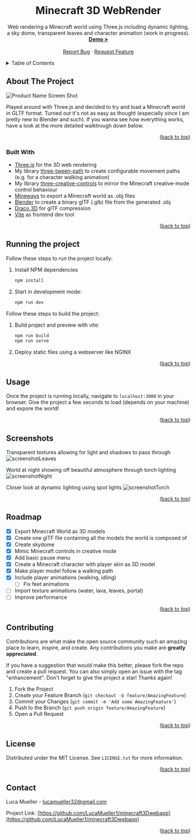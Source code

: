 <div id="top"></div>
<!--
*** Thanks for checking out the Best-README-Template. If you have a suggestion
*** that would make this better, please fork the repo and create a pull request
*** or simply open an issue with the tag "enhancement".
*** Don't forget to give the project a star!
*** Thanks again! Now go create something AMAZING! :D
-->



<!-- PROJECT SHIELDS -->
<!--
*** I'm using markdown "reference style" links for readability.
*** Reference links are enclosed in brackets [ ] instead of parentheses ( ).
*** See the bottom of this document for the declaration of the reference variables
*** for contributors-url, forks-url, etc. This is an optional, concise syntax you may use.
*** https://www.markdownguide.org/basic-syntax/#reference-style-links
-->

<!-- [![Contributors][contributors-shield]][contributors-url]
[![Forks][forks-shield]][forks-url]
[![Stargazers][stars-shield]][stars-url]
[![Issues][issues-shield]][issues-url]
[![MIT License][license-shield]][license-url]
[![LinkedIn][linkedin-shield]][linkedin-url] -->



<!-- PROJECT LOGO -->
<br />
<div align="center">
  <!-- <a href="https://github.com/LucaMueller1/minecraft3Dwebapp">
    <img src="images/logo.png" alt="Logo" width="80" height="80">
  </a> -->

<h1 align="center">Minecraft 3D WebRender</h2>

  <p align="center">
    Web rendering a Minecraft world using Three.js including dynamic lighting, a sky dome, transparent leaves and character animation (work in progress).
    <br />
    <a href="https://lucamueller.me/minecraft-web"><strong>Demo »</strong></a>
    <br />
    <br />
    <a href="https://github.com/LucaMueller1/minecraft3Dwebapp/issues">Report Bug</a>
    ·
    <a href="https://github.com/LucaMueller1/minecraft3Dwebapp/issues">Request Feature</a>
  </p>
</div>



<!-- TABLE OF CONTENTS -->
<details>
  <summary>Table of Contents</summary>
  <ol>
    <li>
      <a href="#about-the-project">About The Project</a>
      <ul>
        <li><a href="#built-with">Built With</a></li>
      </ul>
    </li>
    <li><a href="#running-the-project">Running the project</a>
    <li><a href="#usage">Usage</a></li>
    <li><a href="#roadmap">Roadmap</a></li>
    <li><a href="#contributing">Contributing</a></li>
    <li><a href="#license">License</a></li>
    <li><a href="#contact">Contact</a></li>
  </ol>
</details>



<!-- ABOUT THE PROJECT -->
## About The Project

![![Product Name Screen Shot][product-screenshot]](https://user-images.githubusercontent.com/64702286/148650571-bd49de17-d61b-43d1-90b9-cb7c0bcb27a5.png)

Played around with Three.js and decided to try and load a Minecraft world in GLTF format. Turned out it's not as easy as thought (especially since I am pretty new to Blender and such). If you wanna see how everything works, have a look at the more detailed walktrough down below.

<p align="right">(<a href="#top">back to top</a>)</p>



### Built With

* [Three.js](https://threejs.org) for the 3D web rendering
* My library [three-tween-path](https://www.npmjs.com/package/three-tween-path) to create configurable movement paths (e.g. for a character walking animation)
* My library [three-creative-controls](https://www.npmjs.com/package/three-creative-controls) to mirror the Minecraft creative-mode control behaviour
* [Mineways](https://www.realtimerendering.com/erich/minecraft/public/mineways/) to export a Minecraft world as .obj files
* [Blender](https://www.blender.org) to create a binary glTF (.glb) file from the generated .obj
* [Draco 3D](https://google.github.io/draco/) for glTF compression
* [Vite](https://vitejs.dev) as frontend dev tool

<p align="right">(<a href="#top">back to top</a>)</p>



<!-- GETTING STARTED -->
## Running the project

Follow these steps to run the project locally:

1. Install NPM dependencies
   ```sh
   npm install
   ```
2. Start in development mode:
   ```sh
   npm run dev
   ```
Follow these steps to build the project:
1. Build project and preview with vite:
   ```sh
   npm run build
   npm run serve
   ```
2. Deploy static files using a webserver like NGINX

<p align="right">(<a href="#top">back to top</a>)</p>



<!-- USAGE EXAMPLES -->
## Usage

Once the project is running locally, navigate to `localhost:3000` in your browser. Give the project a few seconds to load (depends on your machine) and expore the world!

<p align="right">(<a href="#top">back to top</a>)</p>

## Screenshots


Transparent textures allowing for light and shadows to pass through
![screenshotLeaves](https://user-images.githubusercontent.com/64702286/148650573-2c030ea5-98d8-4dce-a5d0-8d2ffade0cd4.png)

World at night showing off beautiful atmosphere through torch lighting
![screenshotNight](https://user-images.githubusercontent.com/64702286/148650574-8220e425-482b-4118-ad1c-f7080cbd471a.png)

Closer look at dynamic lighting using spot lights
![screenshotTorch](https://user-images.githubusercontent.com/64702286/148650576-756767af-6ee1-4315-abe8-bdb92a2c6be4.png)

<p align="right">(<a href="#top">back to top</a>)</p>

<!-- ROADMAP -->
## Roadmap

- [x] Export Minecraft World as 3D models
- [x] Create one glTF file containing all the models the world is composed of
- [x] Create skydome
- [x] Mimic Minecraft controls in creative mode
- [x] Add basic pause menu
- [x] Create a Minecraft character with player skin as 3D model
- [x] Make player model follow a walking path
- [x] Include player animations (walking, idling)
  - [ ] Fix feet animations
- [ ] Import texture animations (water, lava, leaves, portal)
- [ ] Improve performance

<!-- See the [open issues](https://github.com/LucaMueller1/minecraft3Dwebapp/issues) for a full list of proposed features (and known issues). -->

<p align="right">(<a href="#top">back to top</a>)</p>



<!-- CONTRIBUTING -->
## Contributing

Contributions are what make the open source community such an amazing place to learn, inspire, and create. Any contributions you make are **greatly appreciated**.

If you have a suggestion that would make this better, please fork the repo and create a pull request. You can also simply open an issue with the tag "enhancement".
Don't forget to give the project a star! Thanks again!

1. Fork the Project
2. Create your Feature Branch (`git checkout -b feature/AmazingFeature`)
3. Commit your Changes (`git commit -m 'Add some AmazingFeature'`)
4. Push to the Branch (`git push origin feature/AmazingFeature`)
5. Open a Pull Request

<p align="right">(<a href="#top">back to top</a>)</p>



<!-- LICENSE -->
## License

Distributed under the MIT License. See `LICENSE.txt` for more information.

<p align="right">(<a href="#top">back to top</a>)</p>



<!-- CONTACT -->
## Contact

Luca Mueller - lucamueller32@gmail.com

Project Link: [https://github.com/LucaMueller1/minecraft3Dwebapp](https://github.com/LucaMueller1/minecraft3Dwebapp)

<p align="right">(<a href="#top">back to top</a>)</p>



<!-- ACKNOWLEDGMENTS
## Acknowledgments

* []()
* []()
* []()

<p align="right">(<a href="#top">back to top</a>)</p> -->



<!-- MARKDOWN LINKS & IMAGES -->
<!-- https://www.markdownguide.org/basic-syntax/#reference-style-links -->
[contributors-shield]: https://img.shields.io/github/contributors/LucaMueller1/minecraft3Dwebapp.svg?style=for-the-badge
[contributors-url]: https://github.com/LucaMueller1/minecraft3Dwebapp/graphs/contributors
[forks-shield]: https://img.shields.io/github/forks/LucaMueller1/minecraft3Dwebapp.svg?style=for-the-badge
[forks-url]: https://github.com/LucaMueller1/minecraft3Dwebapp/network/members
[stars-shield]: https://img.shields.io/github/stars/LucaMueller1/minecraft3Dwebapp.svg?style=for-the-badge
[stars-url]: https://github.com/LucaMueller1/minecraft3Dwebapp/stargazers
[issues-shield]: https://img.shields.io/github/issues/LucaMueller1/minecraft3Dwebapp.svg?style=for-the-badge
[issues-url]: https://github.com/LucaMueller1/minecraft3Dwebapp/issues
[license-shield]: https://img.shields.io/github/license/LucaMueller1/minecraft3Dwebapp.svg?style=for-the-badge
[license-url]: https://github.com/LucaMueller1/minecraft3Dwebapp/blob/master/LICENSE.txt
[linkedin-shield]: https://img.shields.io/badge/-LinkedIn-black.svg?style=for-the-badge&logo=linkedin&colorB=555
[linkedin-url]: https://linkedin.com/in/lucamueller1
[product-screenshot]: images/screenshot.png